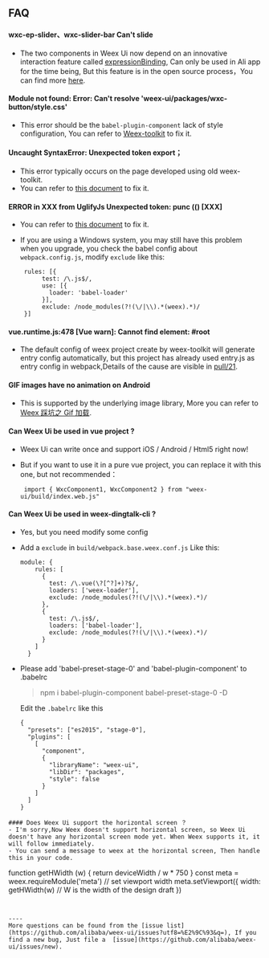 ## FAQ

#### wxc-ep-slider、wxc-slider-bar Can't slide
- The two components in Weex Ui now depend on an innovative interaction feature called [expressionBinding](https://github.com/alibaba/weex/issues/1730), Can only be used in Ali app for the time being, But this feature is in the open source process，You can find more [here](https://github.com/alibaba/weex-ui/issues/6).

#### Module not found: Error: Can't resolve 'weex-ui/packages/wxc-button/style.css'
- This error should be the `babel-plugin-component` lack of style configuration, You can refer to [Weex-toolkit](https://alibaba.github.io/weex-ui/#/?id=weex-toolkit) to fix it.


#### Uncaught SyntaxError: Unexpected token export；
- This error typically occurs on the page developed using old weex-toolkit.
- You can refer to [this document](https://alibaba.github.io/weex-ui/#/with-weex-toolkit) to fix it.

#### ERROR in XXX from UglifyJs Unexpected token: punc (() [XXX] 
- You can refer to [this document](https://alibaba.github.io/weex-ui/#/with-weex-toolkit) to fix it.
- If you are using a Windows system, you may still have this problem when you upgrade, you check the babel config about `webpack.config.js`, modify `exclude` like this:

   ```
    rules: [{
         test: /\.js$/,
         use: [{
           loader: 'babel-loader'
         }],
         exclude: /node_modules(?!(\/|\\).*(weex).*)/
    }]
   ```

#### vue.runtime.js:478 [Vue warn]: Cannot find element: #root
- The default config of weex project create by weex-toolkit will generate entry config automatically, but this project has already used entry.js as entry config in webpack,Details of the cause are visible in [pull/21](https://github.com/zwwill/yanxuan-weex-demo/pull/21).

#### GIF images have no animation on Android
- This is supported by the underlying image library, More you can refer to [Weex 踩坑之 Gif 加载](https://zhoukekestar.github.io/notes/2017/07/17/weex-gif.html).

#### Can Weex Ui be used in vue project ?
- Weex Ui can write once and support iOS / Android / Html5 right now!
- But if you want to use it in a pure vue project, you can replace it with this one, but not recommended：

    ```
     import { WxcComponent1, WxcComponent2 } from "weex-ui/build/index.web.js"
    ```

#### Can Weex Ui be used in weex-dingtalk-cli ?
- Yes, but you need modify some config
- Add a `exclude` in `build/webpack.base.weex.conf.js` Like this:

  ```
  module: {
      rules: [
        {
          test: /\.vue(\?[^?]+)?$/,
          loaders: ['weex-loader'],
          exclude: /node_modules(?!(\/|\\).*(weex).*)/
        },
        {
          test: /\.js$/,
          loaders: ['babel-loader'],
          exclude: /node_modules(?!(\/|\\).*(weex).*)/
        }
      ]
    }
  ```
- Please add 'babel-preset-stage-0' and 'babel-plugin-component' to .babelrc
  
  > npm i babel-plugin-component babel-preset-stage-0  -D
  
  Edit the `.babelrc` like this
  
  ```
  {
    "presets": ["es2015", "stage-0"],
    "plugins": [
      [
        "component",
        {
          "libraryName": "weex-ui",
          "libDir": "packages",
          "style": false
        }
      ]
    ]
  }
 ```
#### Does Weex Ui support the horizontal screen ？
- I'm sorry,Now Weex doesn't support horizontal screen, so Weex Ui doesn't have any horizontal screen mode yet. When Weex supports it, it will follow immediately.
- You can send a message to weex at the horizontal screen, Then handle this in your code.

  ```
  function getHWidth (w) {
    return deviceWidth / w * 750
  }
  const meta = weex.requireModule('meta')
  // set viewport width
  meta.setViewport({
    width: getHWidth(w) // W is the width of the design draft
  })
  ```


---- 
More questions can be found from the [issue list](https://github.com/alibaba/weex-ui/issues?utf8=%E2%9C%93&q=), If you find a new bug, Just file a  [issue](https://github.com/alibaba/weex-ui/issues/new).
